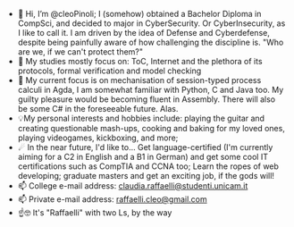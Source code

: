 - 👋 Hi, I’m @cleoPinoli; I (somehow) obtained a Bachelor Diploma in CompSci, and decided to major in CyberSecurity. Or CyberInsecurity, as I like to call it. I am driven by the idea of Defense and Cyberdefense, despite being painfully aware of how challenging the discipline is. "Who are we, if we can't protect them?"
- 📖 My studies mostly focus on: ToC, Internet and the plethora of its protocols, formal verification and model checking
- 🌱 My current focus is on mechanisation of session-typed process calculi in Agda, I am somewhat familiar with Python, C and Java too. My guilty pleasure would be becoming fluent in Assembly. There will also be some C# in the foreseeable future. Alas.
- 💡My personal interests and hobbies include: playing the guitar and creating questionable mash-ups, cooking and baking for my loved ones, playing videogames, kickboxing, and more;   
- ☄ In the near future, I'd like to... Get language-certified (I'm currently aiming for a C2 in English and a B1 in German) and get some cool IT certifications such as CompTIA and CCNA too; Learn the ropes of web developing; graduate masters and get an exciting job, if the gods will!
- 📫 College e-mail address: claudia.raffaelli@studenti.unicam.it
- 📫 Private e-mail address: raffaelli.cleo@gmail.com
- ☝🤓 It's "Raffaelli" with two Ls, by the way


<!---
cleoPinoli/cleoPinoli is a ✨ special ✨ repository because its `README.md` (this file) appears on your GitHub profile.
You can click the Preview link to take a look at your changes.
--->
